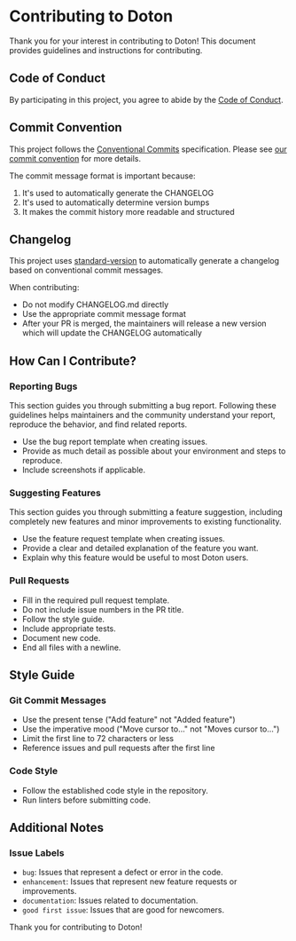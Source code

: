 # Contributing to Doton

Thank you for your interest in contributing to Doton! This document provides guidelines and instructions for contributing.

## Code of Conduct

By participating in this project, you agree to abide by the [Code of Conduct](CODE_OF_CONDUCT.md).

## Commit Convention

This project follows the [Conventional Commits](https://www.conventionalcommits.org/) specification. Please see [our commit convention](docs/COMMIT_CONVENTION.md) for more details.

The commit message format is important because:
1. It's used to automatically generate the CHANGELOG
2. It's used to automatically determine version bumps
3. It makes the commit history more readable and structured

## Changelog

This project uses [standard-version](https://github.com/conventional-changelog/standard-version) to automatically generate a changelog based on conventional commit messages.

When contributing:
- Do not modify CHANGELOG.md directly
- Use the appropriate commit message format
- After your PR is merged, the maintainers will release a new version which will update the CHANGELOG automatically

## How Can I Contribute?

### Reporting Bugs

This section guides you through submitting a bug report. Following these guidelines helps maintainers and the community understand your report, reproduce the behavior, and find related reports.

- Use the bug report template when creating issues.
- Provide as much detail as possible about your environment and steps to reproduce.
- Include screenshots if applicable.

### Suggesting Features

This section guides you through submitting a feature suggestion, including completely new features and minor improvements to existing functionality.

- Use the feature request template when creating issues.
- Provide a clear and detailed explanation of the feature you want.
- Explain why this feature would be useful to most Doton users.

### Pull Requests

- Fill in the required pull request template.
- Do not include issue numbers in the PR title.
- Follow the style guide.
- Include appropriate tests.
- Document new code.
- End all files with a newline.

## Style Guide

### Git Commit Messages

- Use the present tense ("Add feature" not "Added feature")
- Use the imperative mood ("Move cursor to..." not "Moves cursor to...")
- Limit the first line to 72 characters or less
- Reference issues and pull requests after the first line

### Code Style

- Follow the established code style in the repository.
- Run linters before submitting code.

## Additional Notes

### Issue Labels

- `bug`: Issues that represent a defect or error in the code.
- `enhancement`: Issues that represent new feature requests or improvements.
- `documentation`: Issues related to documentation.
- `good first issue`: Issues that are good for newcomers.

Thank you for contributing to Doton! 